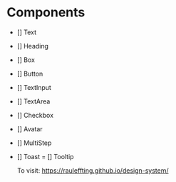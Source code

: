 # Components

- [] Text
- [] Heading
- [] Box
- [] Button
- [] TextInput
- [] TextArea
- [] Checkbox
- [] Avatar
- [] MultiStep
- [] Toast
= [] Tooltip

  To visit: https://rauleffting.github.io/design-system/
